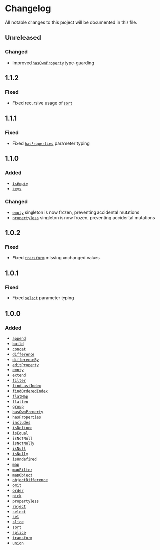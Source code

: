 # Changelog

All notable changes to this project will be documented in this file.

## Unreleased
### Changed
- Improved [`hasOwnProperty`](./hasOwnProperty.ts) type-guarding

## 1.1.2
### Fixed
- Fixed recursive usage of [`sort`](./sort.ts)

## 1.1.1
### Fixed
- Fixed [`hasProperties`](./hasProperties.ts) parameter typing

## 1.1.0
### Added
- [`isEmpty`](./isEmpty.ts)
- [`keys`](./keys.ts)

### Changed
- [`empty`](./empty.ts) singleton is now frozen, preventing accidental mutations
- [`propertyless`](./propertyless.ts) singleton is now frozen, preventing accidental mutations

## 1.0.2
### Fixed
- Fixed [`transform`](./transform.ts) missing unchanged values

## 1.0.1
### Fixed
- Fixed [`select`](./select.ts) parameter typing

## 1.0.0
### Added
- [`append`](./append.ts)
- [`build`](./build.ts)
- [`concat`](./concat.ts)
- [`difference`](./difference.ts)
- [`differenceBy`](./differenceBy.ts)
- [`editProperty`](./editProperty.ts)
- [`empty`](./empty.ts)
- [`extend`](./extend.ts)
- [`filter`](./filter.ts)
- [`findLastIndex`](./findLastIndex.ts)
- [`findOrderedIndex`](./findOrderedIndex.ts)
- [`flatMap`](./flatMap.ts)
- [`flatten`](./flatten.ts)
- [`group`](./group.ts)
- [`hasOwnProperty`](./hasOwnProperty.ts)
- [`hasProperties`](./hasProperties.ts)
- [`includes`](./includes.ts)
- [`isDefined`](./isDefined.ts)
- [`isEqual`](./isEqual.ts)
- [`isNotNull`](./isNotNull.ts)
- [`isNotNully`](./isNotNully.ts)
- [`isNull`](./isNull.ts)
- [`isNully`](./isNully.ts)
- [`isUndefined`](./isUndefined.ts)
- [`map`](./map.ts)
- [`mapFilter`](./mapFilter.ts)
- [`mapObject`](./mapObject.ts)
- [`objectDifference`](./objectDifference.ts)
- [`omit`](./omit.ts)
- [`order`](./order.ts)
- [`pick`](./pick.ts)
- [`propertyless`](./propertyless.ts)
- [`reject`](./reject.ts)
- [`select`](./select.ts)
- [`set`](./set.ts)
- [`slice`](./slice.ts)
- [`sort`](./sort.ts)
- [`splice`](./splice.ts)
- [`transform`](./transform.ts)
- [`union`](./union.ts)
